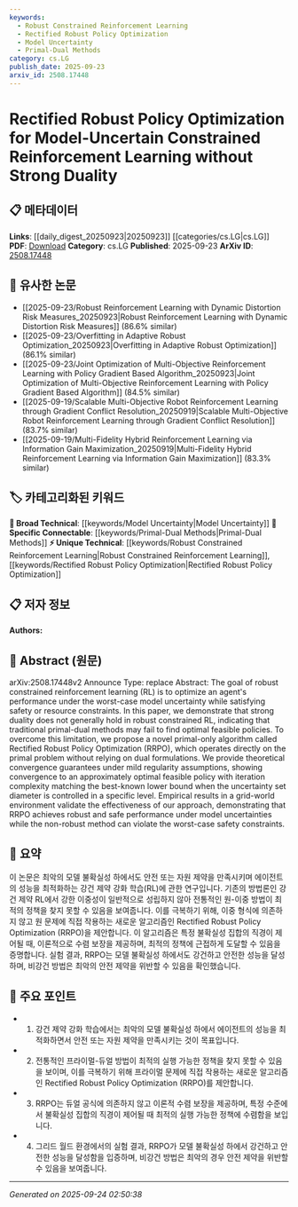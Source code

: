 ```yaml
---
keywords:
  - Robust Constrained Reinforcement Learning
  - Rectified Robust Policy Optimization
  - Model Uncertainty
  - Primal-Dual Methods
category: cs.LG
publish_date: 2025-09-23
arxiv_id: 2508.17448
---
```


<!-- KEYWORD_LINKING_METADATA:
{
  "processed_timestamp": "2025-09-24T02:50:38.527684",
  "vocabulary_version": "1.0",
  "selected_keywords": [
    "Robust Constrained Reinforcement Learning",
    "Rectified Robust Policy Optimization",
    "Model Uncertainty",
    "Primal-Dual Methods"
  ],
  "rejected_keywords": [],
  "similarity_scores": {
    "Robust Constrained Reinforcement Learning": 0.8,
    "Rectified Robust Policy Optimization": 0.85,
    "Model Uncertainty": 0.75,
    "Primal-Dual Methods": 0.78
  },
  "extraction_method": "AI_prompt_based",
  "budget_applied": true,
  "candidates_json": {
    "candidates": [
      {
        "surface": "Robust Constrained Reinforcement Learning",
        "canonical": "Robust Constrained Reinforcement Learning",
        "aliases": [
          "Robust Constrained RL"
        ],
        "category": "unique_technical",
        "rationale": "This concept is central to the paper and represents a specific area of reinforcement learning that deals with model uncertainty and constraints.",
        "novelty_score": 0.7,
        "connectivity_score": 0.65,
        "specificity_score": 0.85,
        "link_intent_score": 0.8
      },
      {
        "surface": "Rectified Robust Policy Optimization",
        "canonical": "Rectified Robust Policy Optimization",
        "aliases": [
          "RRPO"
        ],
        "category": "unique_technical",
        "rationale": "This is the novel algorithm proposed in the paper, making it a unique contribution to the field.",
        "novelty_score": 0.9,
        "connectivity_score": 0.6,
        "specificity_score": 0.9,
        "link_intent_score": 0.85
      },
      {
        "surface": "Model Uncertainty",
        "canonical": "Model Uncertainty",
        "aliases": [
          "Uncertainty in Models"
        ],
        "category": "broad_technical",
        "rationale": "Understanding and addressing model uncertainty is crucial for robust reinforcement learning, linking to broader discussions in machine learning.",
        "novelty_score": 0.5,
        "connectivity_score": 0.7,
        "specificity_score": 0.6,
        "link_intent_score": 0.75
      },
      {
        "surface": "Primal-Dual Methods",
        "canonical": "Primal-Dual Methods",
        "aliases": [
          "Primal-Dual Approach"
        ],
        "category": "specific_connectable",
        "rationale": "This concept is relevant for linking to optimization techniques in machine learning and operations research.",
        "novelty_score": 0.6,
        "connectivity_score": 0.8,
        "specificity_score": 0.7,
        "link_intent_score": 0.78
      }
    ],
    "ban_list_suggestions": [
      "performance",
      "method",
      "experiment"
    ]
  },
  "decisions": [
    {
      "candidate_surface": "Robust Constrained Reinforcement Learning",
      "resolved_canonical": "Robust Constrained Reinforcement Learning",
      "decision": "linked",
      "scores": {
        "novelty": 0.7,
        "connectivity": 0.65,
        "specificity": 0.85,
        "link_intent": 0.8
      }
    },
    {
      "candidate_surface": "Rectified Robust Policy Optimization",
      "resolved_canonical": "Rectified Robust Policy Optimization",
      "decision": "linked",
      "scores": {
        "novelty": 0.9,
        "connectivity": 0.6,
        "specificity": 0.9,
        "link_intent": 0.85
      }
    },
    {
      "candidate_surface": "Model Uncertainty",
      "resolved_canonical": "Model Uncertainty",
      "decision": "linked",
      "scores": {
        "novelty": 0.5,
        "connectivity": 0.7,
        "specificity": 0.6,
        "link_intent": 0.75
      }
    },
    {
      "candidate_surface": "Primal-Dual Methods",
      "resolved_canonical": "Primal-Dual Methods",
      "decision": "linked",
      "scores": {
        "novelty": 0.6,
        "connectivity": 0.8,
        "specificity": 0.7,
        "link_intent": 0.78
      }
    }
  ]
}
-->

# Rectified Robust Policy Optimization for Model-Uncertain Constrained Reinforcement Learning without Strong Duality

## 📋 메타데이터

**Links**: [[daily_digest_20250923|20250923]] [[categories/cs.LG|cs.LG]]
**PDF**: [Download](https://arxiv.org/pdf/2508.17448.pdf)
**Category**: cs.LG
**Published**: 2025-09-23
**ArXiv ID**: [2508.17448](https://arxiv.org/abs/2508.17448)

## 🔗 유사한 논문
- [[2025-09-23/Robust Reinforcement Learning with Dynamic Distortion Risk Measures_20250923|Robust Reinforcement Learning with Dynamic Distortion Risk Measures]] (86.6% similar)
- [[2025-09-23/Overfitting in Adaptive Robust Optimization_20250923|Overfitting in Adaptive Robust Optimization]] (86.1% similar)
- [[2025-09-23/Joint Optimization of Multi-Objective Reinforcement Learning with Policy Gradient Based Algorithm_20250923|Joint Optimization of Multi-Objective Reinforcement Learning with Policy Gradient Based Algorithm]] (84.5% similar)
- [[2025-09-19/Scalable Multi-Objective Robot Reinforcement Learning through Gradient Conflict Resolution_20250919|Scalable Multi-Objective Robot Reinforcement Learning through Gradient Conflict Resolution]] (83.7% similar)
- [[2025-09-19/Multi-Fidelity Hybrid Reinforcement Learning via Information Gain Maximization_20250919|Multi-Fidelity Hybrid Reinforcement Learning via Information Gain Maximization]] (83.3% similar)

## 🏷️ 카테고리화된 키워드
**🧠 Broad Technical**: [[keywords/Model Uncertainty|Model Uncertainty]]
**🔗 Specific Connectable**: [[keywords/Primal-Dual Methods|Primal-Dual Methods]]
**⚡ Unique Technical**: [[keywords/Robust Constrained Reinforcement Learning|Robust Constrained Reinforcement Learning]], [[keywords/Rectified Robust Policy Optimization|Rectified Robust Policy Optimization]]

## 📋 저자 정보

**Authors:** 

## 📄 Abstract (원문)

arXiv:2508.17448v2 Announce Type: replace 
Abstract: The goal of robust constrained reinforcement learning (RL) is to optimize an agent's performance under the worst-case model uncertainty while satisfying safety or resource constraints. In this paper, we demonstrate that strong duality does not generally hold in robust constrained RL, indicating that traditional primal-dual methods may fail to find optimal feasible policies. To overcome this limitation, we propose a novel primal-only algorithm called Rectified Robust Policy Optimization (RRPO), which operates directly on the primal problem without relying on dual formulations. We provide theoretical convergence guarantees under mild regularity assumptions, showing convergence to an approximately optimal feasible policy with iteration complexity matching the best-known lower bound when the uncertainty set diameter is controlled in a specific level. Empirical results in a grid-world environment validate the effectiveness of our approach, demonstrating that RRPO achieves robust and safe performance under model uncertainties while the non-robust method can violate the worst-case safety constraints.

## 📝 요약

이 논문은 최악의 모델 불확실성 하에서도 안전 또는 자원 제약을 만족시키며 에이전트의 성능을 최적화하는 강건 제약 강화 학습(RL)에 관한 연구입니다. 기존의 방법론인 강건 제약 RL에서 강한 이중성이 일반적으로 성립하지 않아 전통적인 원-이중 방법이 최적의 정책을 찾지 못할 수 있음을 보여줍니다. 이를 극복하기 위해, 이중 형식에 의존하지 않고 원 문제에 직접 작용하는 새로운 알고리즘인 Rectified Robust Policy Optimization (RRPO)을 제안합니다. 이 알고리즘은 특정 불확실성 집합의 직경이 제어될 때, 이론적으로 수렴 보장을 제공하며, 최적의 정책에 근접하게 도달할 수 있음을 증명합니다. 실험 결과, RRPO는 모델 불확실성 하에서도 강건하고 안전한 성능을 달성하며, 비강건 방법은 최악의 안전 제약을 위반할 수 있음을 확인했습니다.

## 🎯 주요 포인트

- 1. 강건 제약 강화 학습에서는 최악의 모델 불확실성 하에서 에이전트의 성능을 최적화하면서 안전 또는 자원 제약을 만족시키는 것이 목표입니다.
- 2. 전통적인 프라이멀-듀얼 방법이 최적의 실행 가능한 정책을 찾지 못할 수 있음을 보이며, 이를 극복하기 위해 프라이멀 문제에 직접 작용하는 새로운 알고리즘인 Rectified Robust Policy Optimization (RRPO)를 제안합니다.
- 3. RRPO는 듀얼 공식에 의존하지 않고 이론적 수렴 보장을 제공하며, 특정 수준에서 불확실성 집합의 직경이 제어될 때 최적의 실행 가능한 정책에 수렴함을 보입니다.
- 4. 그리드 월드 환경에서의 실험 결과, RRPO가 모델 불확실성 하에서 강건하고 안전한 성능을 달성함을 입증하며, 비강건 방법은 최악의 경우 안전 제약을 위반할 수 있음을 보여줍니다.


---

*Generated on 2025-09-24 02:50:38*